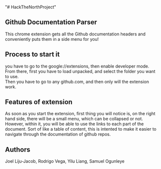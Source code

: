 "# HackTheNorthProject" 
<h2> Github Documentation Parser </h2>

This chrome extension gets all the Github documentation headers and conveniently puts them in a side menu for you!

<h2> Process to start it</h2>
you have to go to the google://extensions, then enable developer mode. From there, first you have to load unpacked, and select the folder you want to use.</br>
Then you have to go to any github.com, and then only will the extension work.

<h2> Features of extension</h2>
As soon as you start the extension, first thing you will notice is, on the right hand side, there will be a small menu, which can be collapsed or not. However, within it, you will be able to use the links to each part of the document. Sort of like a table of content, this is intented to make it easier to navigate through the documentation of github repos.

<h2> Authors </h2>
Joel Liju-Jacob, Rodrigo Vega, Yilu Liang, Samuel Ogunleye

